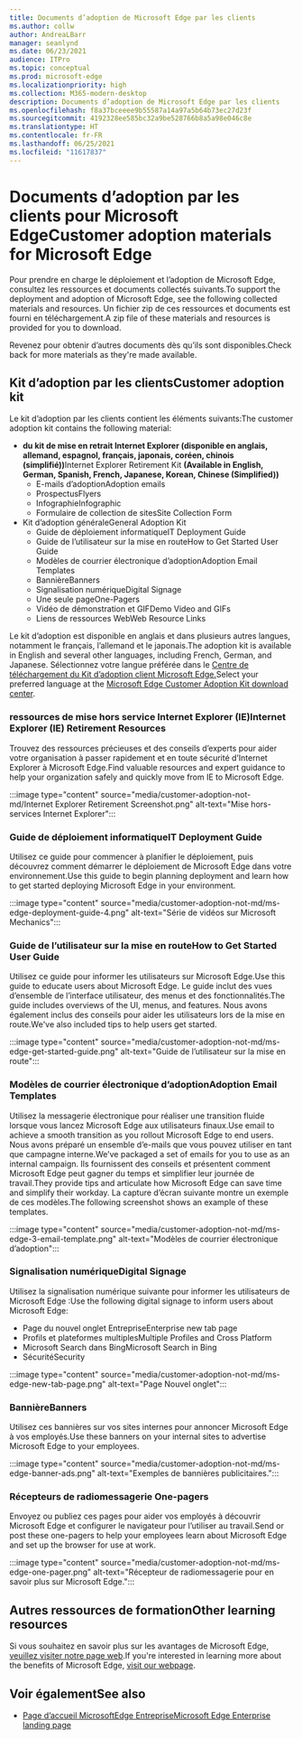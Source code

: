 ```yaml
---
title: Documents d’adoption de Microsoft Edge par les clients
ms.author: collw
author: AndreaLBarr
manager: seanlynd
ms.date: 06/23/2021
audience: ITPro
ms.topic: conceptual
ms.prod: microsoft-edge
ms.localizationpriority: high
ms.collection: M365-modern-desktop
description: Documents d’adoption de Microsoft Edge par les clients
ms.openlocfilehash: f8a37bceeee9b55587a14a97a5b64b73ec27d23f
ms.sourcegitcommit: 4192328ee585bc32a9be528766b8a5a98e046c8e
ms.translationtype: HT
ms.contentlocale: fr-FR
ms.lasthandoff: 06/25/2021
ms.locfileid: "11617837"
---
```

# <a name="customer-adoption-materials-for-microsoft-edge"></a><span data-ttu-id="c14bf-103">Documents d’adoption par les clients pour Microsoft Edge</span><span class="sxs-lookup"><span data-stu-id="c14bf-103">Customer adoption materials for Microsoft Edge</span></span>

<span data-ttu-id="c14bf-104">Pour prendre en charge le déploiement et l’adoption de Microsoft Edge, consultez les ressources et documents collectés suivants.</span><span class="sxs-lookup"><span data-stu-id="c14bf-104">To support the deployment and adoption of Microsoft Edge, see the following collected materials and resources.</span></span> <span data-ttu-id="c14bf-105">Un fichier zip de ces ressources et documents est fourni en téléchargement.</span><span class="sxs-lookup"><span data-stu-id="c14bf-105">A zip file of these materials and resources is provided for you to download.</span></span>

<span data-ttu-id="c14bf-106">Revenez pour obtenir d’autres documents dès qu’ils sont disponibles.</span><span class="sxs-lookup"><span data-stu-id="c14bf-106">Check back for more materials as they're made available.</span></span>

## <a name="customer-adoption-kit"></a><span data-ttu-id="c14bf-107">Kit d’adoption par les clients</span><span class="sxs-lookup"><span data-stu-id="c14bf-107">Customer adoption kit</span></span>

<span data-ttu-id="c14bf-108">Le kit d’adoption par les clients contient les éléments suivants:</span><span class="sxs-lookup"><span data-stu-id="c14bf-108">The customer adoption kit contains the following material:</span></span>
- <span data-ttu-id="c14bf-109">**du kit de mise en retrait Internet Explorer (disponible en anglais, allemand, espagnol, français, japonais, coréen, chinois (simplifié))**</span><span class="sxs-lookup"><span data-stu-id="c14bf-109">Internet Explorer Retirement Kit **(Available in English, German, Spanish, French, Japanese, Korean, Chinese (Simplified))**</span></span>
    - <span data-ttu-id="c14bf-110">E-mails d’adoption</span><span class="sxs-lookup"><span data-stu-id="c14bf-110">Adoption emails</span></span>
    - <span data-ttu-id="c14bf-111">Prospectus</span><span class="sxs-lookup"><span data-stu-id="c14bf-111">Flyers</span></span>
    - <span data-ttu-id="c14bf-112">Infographie</span><span class="sxs-lookup"><span data-stu-id="c14bf-112">Infographic</span></span>
    - <span data-ttu-id="c14bf-113">Formulaire de collection de sites</span><span class="sxs-lookup"><span data-stu-id="c14bf-113">Site Collection Form</span></span>
- <span data-ttu-id="c14bf-114">Kit d’adoption générale</span><span class="sxs-lookup"><span data-stu-id="c14bf-114">General Adoption Kit</span></span>
    - <span data-ttu-id="c14bf-115">Guide de déploiement informatique</span><span class="sxs-lookup"><span data-stu-id="c14bf-115">IT Deployment Guide</span></span>
    - <span data-ttu-id="c14bf-116">Guide de l’utilisateur sur la mise en route</span><span class="sxs-lookup"><span data-stu-id="c14bf-116">How to Get Started User Guide</span></span>
    - <span data-ttu-id="c14bf-117">Modèles de courrier électronique d’adoption</span><span class="sxs-lookup"><span data-stu-id="c14bf-117">Adoption Email Templates</span></span>
    - <span data-ttu-id="c14bf-118">Bannière</span><span class="sxs-lookup"><span data-stu-id="c14bf-118">Banners</span></span>
    - <span data-ttu-id="c14bf-119">Signalisation numérique</span><span class="sxs-lookup"><span data-stu-id="c14bf-119">Digital Signage</span></span>
    - <span data-ttu-id="c14bf-120">Une seule page</span><span class="sxs-lookup"><span data-stu-id="c14bf-120">One-Pagers</span></span>
    - <span data-ttu-id="c14bf-121">Vidéo de démonstration et GIF</span><span class="sxs-lookup"><span data-stu-id="c14bf-121">Demo Video and GIFs</span></span>
    - <span data-ttu-id="c14bf-122">Liens de ressources Web</span><span class="sxs-lookup"><span data-stu-id="c14bf-122">Web Resource Links</span></span>

<span data-ttu-id="c14bf-123">Le kit d’adoption est disponible en anglais et dans plusieurs autres langues, notamment le français, l’allemand et le japonais.</span><span class="sxs-lookup"><span data-stu-id="c14bf-123">The adoption kit is available in English and several other languages, including French, German, and Japanese.</span></span> <span data-ttu-id="c14bf-124">Sélectionnez votre langue préférée dans le [Centre de téléchargement du Kit d’adoption client Microsoft Edge.](https://www.microsoft.com/download/details.aspx?id=102119)</span><span class="sxs-lookup"><span data-stu-id="c14bf-124">Select your preferred language at the [Microsoft Edge Customer Adoption Kit download center](https://www.microsoft.com/download/details.aspx?id=102119).</span></span>

### <a name="internet-explorer-ie-retirement-resources"></a><span data-ttu-id="c14bf-125">ressources de mise hors service Internet Explorer (IE)</span><span class="sxs-lookup"><span data-stu-id="c14bf-125">Internet Explorer (IE) Retirement Resources</span></span>

<span data-ttu-id="c14bf-126">Trouvez des ressources précieuses et des conseils d’experts pour aider votre organisation à passer rapidement et en toute sécurité d’Internet Explorer à Microsoft Edge.</span><span class="sxs-lookup"><span data-stu-id="c14bf-126">Find valuable resources and expert guidance to help your organization safely and quickly move from IE to Microsoft Edge.</span></span>

:::image type="content" source="media/customer-adoption-not-md/Internet Explorer Retirement Screenshot.png" alt-text="Mise hors-services Internet Explorer":::

### <a name="it-deployment-guide"></a><span data-ttu-id="c14bf-128">Guide de déploiement informatique</span><span class="sxs-lookup"><span data-stu-id="c14bf-128">IT Deployment Guide</span></span>

<span data-ttu-id="c14bf-129">Utilisez ce guide pour commencer à planifier le déploiement, puis découvrez comment démarrer le déploiement de Microsoft Edge dans votre environnement.</span><span class="sxs-lookup"><span data-stu-id="c14bf-129">Use this guide to begin planning deployment and learn how to get started deploying Microsoft Edge in your environment.</span></span>

:::image type="content" source="media/customer-adoption-not-md/ms-edge-deployment-guide-4.png" alt-text="Série de vidéos sur Microsoft Mechanics":::

### <a name="how-to-get-started-user-guide"></a><span data-ttu-id="c14bf-131">Guide de l’utilisateur sur la mise en route</span><span class="sxs-lookup"><span data-stu-id="c14bf-131">How to Get Started User Guide</span></span>

<span data-ttu-id="c14bf-132">Utilisez ce guide pour informer les utilisateurs sur Microsoft Edge.</span><span class="sxs-lookup"><span data-stu-id="c14bf-132">Use this guide to educate users about Microsoft Edge.</span></span> <span data-ttu-id="c14bf-133">Le guide inclut des vues d’ensemble de l’interface utilisateur, des menus et des fonctionnalités.</span><span class="sxs-lookup"><span data-stu-id="c14bf-133">The guide includes overviews of the UI, menus, and features.</span></span> <span data-ttu-id="c14bf-134">Nous avons également inclus des conseils pour aider les utilisateurs lors de la mise en route.</span><span class="sxs-lookup"><span data-stu-id="c14bf-134">We've also included tips to help users get started.</span></span>

:::image type="content" source="media/customer-adoption-not-md/ms-edge-get-started-guide.png" alt-text="Guide de l’utilisateur sur la mise en route":::

### <a name="adoption-email-templates"></a><span data-ttu-id="c14bf-136">Modèles de courrier électronique d’adoption</span><span class="sxs-lookup"><span data-stu-id="c14bf-136">Adoption Email Templates</span></span>

<span data-ttu-id="c14bf-137">Utilisez la messagerie électronique pour réaliser une transition fluide lorsque vous lancez Microsoft Edge aux utilisateurs finaux.</span><span class="sxs-lookup"><span data-stu-id="c14bf-137">Use email to achieve a smooth transition as you rollout Microsoft Edge to end users.</span></span> <span data-ttu-id="c14bf-138">Nous avons préparé un ensemble d’e-mails que vous pouvez utiliser en tant que campagne interne.</span><span class="sxs-lookup"><span data-stu-id="c14bf-138">We’ve packaged a set of emails for you to use as an internal campaign.</span></span> <span data-ttu-id="c14bf-139">Ils fournissent des conseils et présentent comment Microsoft Edge peut gagner du temps et simplifier leur journée de travail.</span><span class="sxs-lookup"><span data-stu-id="c14bf-139">They provide tips and articulate how Microsoft Edge can save time and simplify their workday.</span></span> <span data-ttu-id="c14bf-140">La capture d’écran suivante montre un exemple de ces modèles.</span><span class="sxs-lookup"><span data-stu-id="c14bf-140">The following screenshot shows an example of these templates.</span></span>

:::image type="content" source="media/customer-adoption-not-md/ms-edge-3-email-template.png" alt-text="Modèles de courrier électronique d’adoption":::

### <a name="digital-signage"></a><span data-ttu-id="c14bf-142">Signalisation numérique</span><span class="sxs-lookup"><span data-stu-id="c14bf-142">Digital Signage</span></span>

<span data-ttu-id="c14bf-143">Utilisez la signalisation numérique suivante pour informer les utilisateurs de Microsoft Edge :</span><span class="sxs-lookup"><span data-stu-id="c14bf-143">Use the following digital signage to inform users about Microsoft Edge:</span></span>

- <span data-ttu-id="c14bf-144">Page du nouvel onglet Entreprise</span><span class="sxs-lookup"><span data-stu-id="c14bf-144">Enterprise new tab page</span></span>
- <span data-ttu-id="c14bf-145">Profils et plateformes multiples</span><span class="sxs-lookup"><span data-stu-id="c14bf-145">Multiple Profiles and Cross Platform</span></span>
- <span data-ttu-id="c14bf-146">Microsoft Search dans Bing</span><span class="sxs-lookup"><span data-stu-id="c14bf-146">Microsoft Search in Bing</span></span>
- <span data-ttu-id="c14bf-147">Sécurité</span><span class="sxs-lookup"><span data-stu-id="c14bf-147">Security</span></span>

:::image type="content" source="media/customer-adoption-not-md/ms-edge-new-tab-page.png" alt-text="Page Nouvel onglet":::

### <a name="banners"></a><span data-ttu-id="c14bf-149">Bannière</span><span class="sxs-lookup"><span data-stu-id="c14bf-149">Banners</span></span>

<span data-ttu-id="c14bf-150">Utilisez ces bannières sur vos sites internes pour annoncer Microsoft Edge à vos employés.</span><span class="sxs-lookup"><span data-stu-id="c14bf-150">Use these banners on your internal sites to advertise Microsoft Edge to your employees.</span></span>

:::image type="content" source="media/customer-adoption-not-md/ms-edge-banner-ads.png" alt-text="Exemples de bannières publicitaires.":::

### <a name="one-pagers"></a><span data-ttu-id="c14bf-152">Récepteurs de radiomessagerie </span><span class="sxs-lookup"><span data-stu-id="c14bf-152">One-pagers</span></span>

<span data-ttu-id="c14bf-153">Envoyez ou publiez ces pages pour aider vos employés à découvrir Microsoft Edge et configurer le navigateur pour l’utiliser au travail.</span><span class="sxs-lookup"><span data-stu-id="c14bf-153">Send or post these one-pagers to help your employees learn about Microsoft Edge and set up the browser for use at work.</span></span>

:::image type="content" source="media/customer-adoption-not-md/ms-edge-one-pager.png" alt-text="Récepteur de radiomessagerie pour en savoir plus sur Microsoft Edge.":::

## <a name="other-learning-resources"></a><span data-ttu-id="c14bf-155">Autres ressources de formation</span><span class="sxs-lookup"><span data-stu-id="c14bf-155">Other learning resources</span></span>

<span data-ttu-id="c14bf-156">Si vous souhaitez en savoir plus sur les avantages de Microsoft Edge, [veuillez visiter notre page web](https://www.microsoft.com/edge/business).</span><span class="sxs-lookup"><span data-stu-id="c14bf-156">If you're interested in learning more about the benefits of Microsoft Edge, [visit our webpage](https://www.microsoft.com/edge/business).</span></span>

## <a name="see-also"></a><span data-ttu-id="c14bf-157">Voir également</span><span class="sxs-lookup"><span data-stu-id="c14bf-157">See also</span></span>

- [<span data-ttu-id="c14bf-158">Page d’accueil MicrosoftEdge Entreprise</span><span class="sxs-lookup"><span data-stu-id="c14bf-158">Microsoft Edge Enterprise landing page</span></span>](https://aka.ms/EdgeEnterprise)

